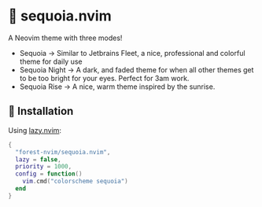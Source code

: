 # 🌲 sequoia.nvim

A Neovim theme with three modes!

- Sequoia -> Similar to Jetbrains Fleet, a nice, professional and colorful theme for daily use
- Sequoia Night -> A dark, and faded theme for when all other themes get to be too bright for your eyes. Perfect for 3am work.
- Sequoia Rise -> A nice, warm theme inspired by the sunrise.

## 🔧 Installation

Using [lazy.nvim](https://github.com/folke/lazy.nvim):

```lua
{
  "forest-nvim/sequoia.nvim",
  lazy = false,
  priority = 1000,
  config = function()
    vim.cmd("colorscheme sequoia")
  end
}

